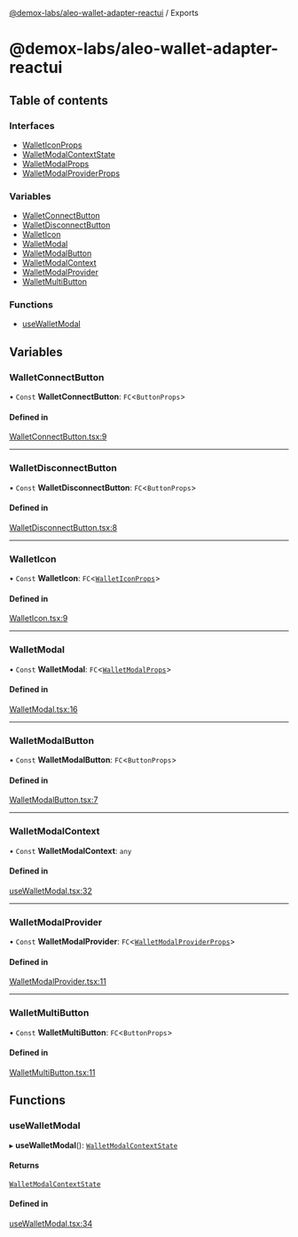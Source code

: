 [@demox-labs/aleo-wallet-adapter-reactui](README.md) / Exports

# @demox-labs/aleo-wallet-adapter-reactui

## Table of contents

### Interfaces

- [WalletIconProps](interfaces/WalletIconProps.md)
- [WalletModalContextState](interfaces/WalletModalContextState.md)
- [WalletModalProps](interfaces/WalletModalProps.md)
- [WalletModalProviderProps](interfaces/WalletModalProviderProps.md)

### Variables

- [WalletConnectButton](modules.md#walletconnectbutton)
- [WalletDisconnectButton](modules.md#walletdisconnectbutton)
- [WalletIcon](modules.md#walleticon)
- [WalletModal](modules.md#walletmodal)
- [WalletModalButton](modules.md#walletmodalbutton)
- [WalletModalContext](modules.md#walletmodalcontext)
- [WalletModalProvider](modules.md#walletmodalprovider)
- [WalletMultiButton](modules.md#walletmultibutton)

### Functions

- [useWalletModal](modules.md#usewalletmodal)

## Variables

### WalletConnectButton

• `Const` **WalletConnectButton**: `FC`<`ButtonProps`\>

#### Defined in

[WalletConnectButton.tsx:9](https://github.com/demox-labs/leo-wallet-adapter/blob/0449b28/packages/ui/src/WalletConnectButton.tsx#L9)

___

### WalletDisconnectButton

• `Const` **WalletDisconnectButton**: `FC`<`ButtonProps`\>

#### Defined in

[WalletDisconnectButton.tsx:8](https://github.com/demox-labs/leo-wallet-adapter/blob/0449b28/packages/ui/src/WalletDisconnectButton.tsx#L8)

___

### WalletIcon

• `Const` **WalletIcon**: `FC`<[`WalletIconProps`](interfaces/WalletIconProps.md)\>

#### Defined in

[WalletIcon.tsx:9](https://github.com/demox-labs/leo-wallet-adapter/blob/0449b28/packages/ui/src/WalletIcon.tsx#L9)

___

### WalletModal

• `Const` **WalletModal**: `FC`<[`WalletModalProps`](interfaces/WalletModalProps.md)\>

#### Defined in

[WalletModal.tsx:16](https://github.com/demox-labs/leo-wallet-adapter/blob/0449b28/packages/ui/src/WalletModal.tsx#L16)

___

### WalletModalButton

• `Const` **WalletModalButton**: `FC`<`ButtonProps`\>

#### Defined in

[WalletModalButton.tsx:7](https://github.com/demox-labs/leo-wallet-adapter/blob/0449b28/packages/ui/src/WalletModalButton.tsx#L7)

___

### WalletModalContext

• `Const` **WalletModalContext**: `any`

#### Defined in

[useWalletModal.tsx:32](https://github.com/demox-labs/leo-wallet-adapter/blob/0449b28/packages/ui/src/useWalletModal.tsx#L32)

___

### WalletModalProvider

• `Const` **WalletModalProvider**: `FC`<[`WalletModalProviderProps`](interfaces/WalletModalProviderProps.md)\>

#### Defined in

[WalletModalProvider.tsx:11](https://github.com/demox-labs/leo-wallet-adapter/blob/0449b28/packages/ui/src/WalletModalProvider.tsx#L11)

___

### WalletMultiButton

• `Const` **WalletMultiButton**: `FC`<`ButtonProps`\>

#### Defined in

[WalletMultiButton.tsx:11](https://github.com/demox-labs/leo-wallet-adapter/blob/0449b28/packages/ui/src/WalletMultiButton.tsx#L11)

## Functions

### useWalletModal

▸ **useWalletModal**(): [`WalletModalContextState`](interfaces/WalletModalContextState.md)

#### Returns

[`WalletModalContextState`](interfaces/WalletModalContextState.md)

#### Defined in

[useWalletModal.tsx:34](https://github.com/demox-labs/leo-wallet-adapter/blob/0449b28/packages/ui/src/useWalletModal.tsx#L34)
